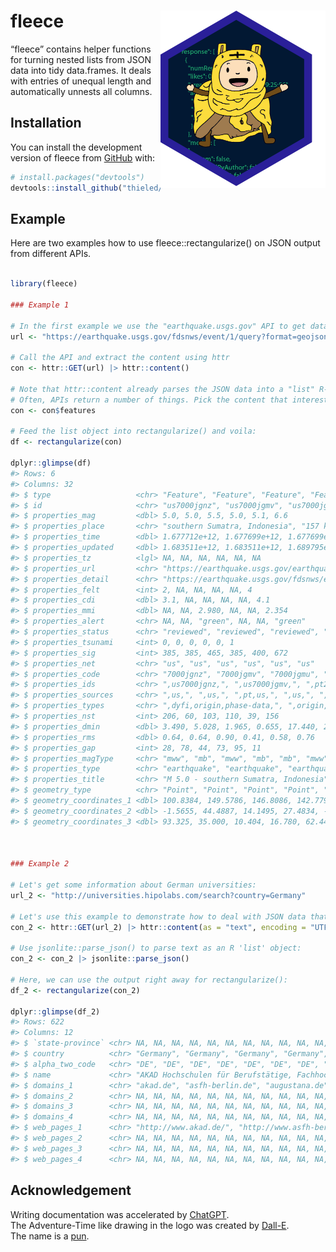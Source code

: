 
<!-- README.md is generated from README.Rmd. Please edit that file -->

# fleece <img src="man/figures/logo.png" align="right" height="284" />

<!-- badges: start -->
<!-- badges: end -->

“fleece” contains helper functions for turning nested lists from JSON
data into tidy data.frames. It deals with entries of unequal length and
automatically unnests all columns.

## Installation

You can install the development version of fleece from
[GitHub](https://github.com/) with:

``` r
# install.packages("devtools")
devtools::install_github("thieled/fleece")
```

## Example

Here are two examples how to use fleece::rectangularize() on JSON output
from different APIs.

``` r

library(fleece)

### Example 1

# In the first example we use the "earthquake.usgs.gov" API to get data about some earthquakes:
url <- "https://earthquake.usgs.gov/fdsnws/event/1/query?format=geojson&starttime=2023-03-01&endtime=2023-03-02&minmagnitude=5"

# Call the API and extract the content using httr
con <- httr::GET(url) |> httr::content()

# Note that httr::content already parses the JSON data into a "list" R-object.
# Often, APIs return a number of things. Pick the content that interests you:
con <- con$features

# Feed the list object into rectangularize() and voila:
df <- rectangularize(con)

dplyr::glimpse(df)
#> Rows: 6
#> Columns: 32
#> $ type                   <chr> "Feature", "Feature", "Feature", "Feature", "Fe…
#> $ id                     <chr> "us7000jgnz", "us7000jgmv", "us7000jgmu", "us70…
#> $ properties_mag         <dbl> 5.0, 5.0, 5.5, 5.0, 5.1, 6.6
#> $ properties_place       <chr> "southern Sumatra, Indonesia", "157 km ESE of K…
#> $ properties_time        <dbl> 1.677712e+12, 1.677699e+12, 1.677699e+12, 1.677…
#> $ properties_updated     <dbl> 1.683511e+12, 1.683511e+12, 1.689795e+12, 1.683…
#> $ properties_tz          <lgl> NA, NA, NA, NA, NA, NA
#> $ properties_url         <chr> "https://earthquake.usgs.gov/earthquakes/eventp…
#> $ properties_detail      <chr> "https://earthquake.usgs.gov/fdsnws/event/1/que…
#> $ properties_felt        <int> 2, NA, NA, NA, NA, 4
#> $ properties_cdi         <dbl> 3.1, NA, NA, NA, NA, 4.1
#> $ properties_mmi         <dbl> NA, NA, 2.980, NA, NA, 2.354
#> $ properties_alert       <chr> NA, NA, "green", NA, NA, "green"
#> $ properties_status      <chr> "reviewed", "reviewed", "reviewed", "reviewed",…
#> $ properties_tsunami     <int> 0, 0, 0, 0, 0, 1
#> $ properties_sig         <int> 385, 385, 465, 385, 400, 672
#> $ properties_net         <chr> "us", "us", "us", "us", "us", "us"
#> $ properties_code        <chr> "7000jgnz", "7000jgmv", "7000jgmu", "7000jgk0",…
#> $ properties_ids         <chr> ",us7000jgnz,", ",us7000jgmv,", ",pt23060001,us…
#> $ properties_sources     <chr> ",us,", ",us,", ",pt,us,", ",us,", ",us,", ",us…
#> $ properties_types       <chr> ",dyfi,origin,phase-data,", ",origin,phase-data…
#> $ properties_nst         <int> 206, 60, 103, 110, 39, 156
#> $ properties_dmin        <dbl> 3.490, 5.028, 1.965, 0.655, 17.440, 2.725
#> $ properties_rms         <dbl> 0.64, 0.64, 0.90, 0.41, 0.58, 0.76
#> $ properties_gap         <int> 28, 78, 44, 73, 95, 11
#> $ properties_magType     <chr> "mww", "mb", "mww", "mb", "mb", "mww"
#> $ properties_type        <chr> "earthquake", "earthquake", "earthquake", "eart…
#> $ properties_title       <chr> "M 5.0 - southern Sumatra, Indonesia", "M 5.0 -…
#> $ geometry_type          <chr> "Point", "Point", "Point", "Point", "Point", "P…
#> $ geometry_coordinates_1 <dbl> 100.8384, 149.5786, 146.8086, 142.7793, -27.079…
#> $ geometry_coordinates_2 <dbl> -1.5655, 44.4887, 14.1495, 27.4834, -60.3018, -…
#> $ geometry_coordinates_3 <dbl> 93.325, 35.000, 10.404, 16.780, 62.441, 600.933



### Example 2

# Let's get some information about German universities:
url_2 <- "http://universities.hipolabs.com/search?country=Germany"

# Let's use this example to demonstrate how to deal with JSON data that is plain text:
con_2 <- httr::GET(url_2) |> httr::content(as = "text", encoding = "UTF-8") 

# Use jsonlite::parse_json() to parse text as an R 'list' object:
con_2 <- con_2 |> jsonlite::parse_json()

# Here, we can use the output right away for rectangularize():
df_2 <- rectangularize(con_2)

dplyr::glimpse(df_2)
#> Rows: 622
#> Columns: 12
#> $ `state-province` <chr> NA, NA, NA, NA, NA, NA, NA, NA, NA, NA, NA, NA, NA, N…
#> $ country          <chr> "Germany", "Germany", "Germany", "Germany", "Germany"…
#> $ alpha_two_code   <chr> "DE", "DE", "DE", "DE", "DE", "DE", "DE", "DE", "DE",…
#> $ name             <chr> "AKAD Hochschulen für Berufstätige, Fachhochschule Le…
#> $ domains_1        <chr> "akad.de", "asfh-berlin.de", "augustana.de", "bethel.…
#> $ domains_2        <chr> NA, NA, NA, NA, NA, NA, NA, NA, NA, NA, NA, NA, NA, N…
#> $ domains_3        <chr> NA, NA, NA, NA, NA, NA, NA, NA, NA, NA, NA, NA, NA, N…
#> $ domains_4        <chr> NA, NA, NA, NA, NA, NA, NA, NA, NA, NA, NA, NA, NA, N…
#> $ web_pages_1      <chr> "http://www.akad.de/", "http://www.asfh-berlin.de/", …
#> $ web_pages_2      <chr> NA, NA, NA, NA, NA, NA, NA, NA, NA, NA, NA, NA, NA, N…
#> $ web_pages_3      <chr> NA, NA, NA, NA, NA, NA, NA, NA, NA, NA, NA, NA, NA, N…
#> $ web_pages_4      <chr> NA, NA, NA, NA, NA, NA, NA, NA, NA, NA, NA, NA, NA, N…
```

## Acknowledgement

Writing documentation was accelerated by
[ChatGPT](https://chat.openai.com/).  
The Adventure-Time like drawing in the logo was created by
[Dall-E](https://openai.com/dall-e-2).  
The name is a [pun](https://en.wikipedia.org/wiki/Golden_Fleece).

